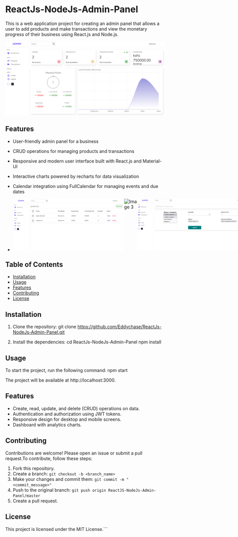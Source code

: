 # ReactJs-NodeJs-Admin-Panel

This is a web application project for creating an admin panel that allows a user to add products and make transactions and view the monetary progress of their business using React.js and Node.js.

<div style="display: flex; justify-content: space-between;">
    <img src="admin/public/adminhome.png" alt="Image 1" >
</div>

## Features

- User-friendly admin panel for a business
- CRUD operations for managing products and transactions
- Responsive and modern user interface built with React.js and Material-UI
- Interactive charts powered by recharts for data visualization
- Calendar integration using FullCalendar for managing events and due dates

- <div style="display: flex; justify-content: space-between;">
    <img src="admin/public/adminproducts.png" alt="Image 2" width="350">
    <img src="admin/public/admintrans.png" alt="Image 3" width="350">
    <img src="admin/public/admintranform.png" alt="Image 1" width="350">
    <img src="admin/public/adminproductsform.png" alt="Image 2" width="350">
</div>

## Table of Contents

- [Installation](#installation)
- [Usage](#usage)
- [Features](#features)
- [Contributing](#contributing)
- [License](#license)

## Installation

1. Clone the repository:
git clone https://github.com/Eddychase/ReactJs-NodeJs-Admin-Panel.git


2. Install the dependencies:
cd ReactJs-NodeJs-Admin-Panel
npm install


## Usage

To start the project, run the following command:
npm start


The project will be available at http://localhost:3000.

## Features

- Create, read, update, and delete (CRUD) operations on data.
- Authentication and authorization using JWT tokens.
- Responsive design for desktop and mobile screens.
- Dashboard with analytics charts.

## Contributing

Contributions are welcome! Please open an issue or submit a pull request.To contribute, follow these steps:

1. Fork this repository.
2. Create a branch: `git checkout -b <branch_name>`
3. Make your changes and commit them: `git commit -m "<commit_message>"`
4. Push to the original branch: `git push origin ReactJS-NodeJs-Admin-Panel/master`
5. Create a pull request.

## License

This project is licensed under the MIT License.```



